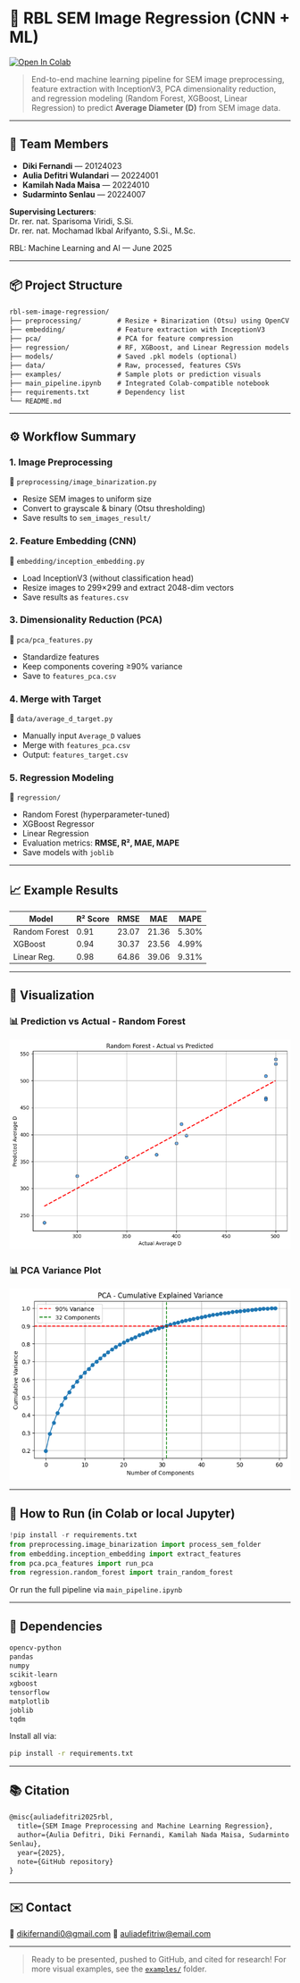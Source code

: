 # 🧠 RBL SEM Image Regression (CNN + ML)

[![Open In Colab](https://colab.research.google.com/assets/colab-badge.svg)](https://colab.research.google.com/github/AuliaDefitri/rbl-sem-image-regression/blob/main/main_pipeline.ipynb)

> End-to-end machine learning pipeline for SEM image preprocessing, feature extraction with InceptionV3, PCA dimensionality reduction, and regression modeling (Random Forest, XGBoost, Linear Regression) to predict **Average Diameter (D)** from SEM image data.

---

## 👥 Team Members
- **Diki Fernandi** — 20124023  
- **Aulia Defitri Wulandari** — 20224001  
- **Kamilah Nada Maisa** — 20224010  
- **Sudarminto Senlau** — 20224007  

**Supervising Lecturers**:  
Dr. rer. nat. Sparisoma Viridi, S.Si.  
Dr. rer. nat. Mochamad Ikbal Arifyanto, S.Si., M.Sc.

RBL: Machine Learning and AI — June 2025

---

## 📦 Project Structure
```
rbl-sem-image-regression/
├── preprocessing/         # Resize + Binarization (Otsu) using OpenCV
├── embedding/             # Feature extraction with InceptionV3
├── pca/                   # PCA for feature compression
├── regression/            # RF, XGBoost, and Linear Regression models
├── models/                # Saved .pkl models (optional)
├── data/                  # Raw, processed, features CSVs
├── examples/              # Sample plots or prediction visuals
├── main_pipeline.ipynb    # Integrated Colab-compatible notebook
├── requirements.txt       # Dependency list
└── README.md
```

---

## ⚙️ Workflow Summary

### 1. **Image Preprocessing**  
📂 `preprocessing/image_binarization.py`
- Resize SEM images to uniform size
- Convert to grayscale & binary (Otsu thresholding)
- Save results to `sem_images_result/`

### 2. **Feature Embedding (CNN)**  
📂 `embedding/inception_embedding.py`
- Load InceptionV3 (without classification head)
- Resize images to 299×299 and extract 2048-dim vectors
- Save results as `features.csv`

### 3. **Dimensionality Reduction (PCA)**  
📂 `pca/pca_features.py`
- Standardize features
- Keep components covering ≥90% variance
- Save to `features_pca.csv`

### 4. **Merge with Target**  
📂 `data/average_d_target.py`
- Manually input `Average_D` values
- Merge with `features_pca.csv`
- Output: `features_target.csv`

### 5. **Regression Modeling**  
📂 `regression/`
- Random Forest (hyperparameter-tuned)
- XGBoost Regressor
- Linear Regression
- Evaluation metrics: **RMSE, R², MAE, MAPE**
- Save models with `joblib`

---

## 📈 Example Results
| Model           | R² Score | RMSE  | MAE   | MAPE  |
|----------------|----------|-------|-------|--------|
| Random Forest  | 0.91     | 23.07 | 21.36 | 5.30%  |
| XGBoost        | 0.94     | 30.37 | 23.56 | 4.99%  |
| Linear Reg.    | 0.98     | 64.86 | 39.06 | 9.31%  |

---

## 🎨 Visualization

### 📊 Prediction vs Actual - Random Forest
![RF Prediction](examples/rf_prediction_plot.png)

### 📊 PCA Variance Plot
![PCA Variance](examples/pca_variance_plot.png)

---

## 🚀 How to Run (in Colab or local Jupyter)

```python
!pip install -r requirements.txt
from preprocessing.image_binarization import process_sem_folder
from embedding.inception_embedding import extract_features
from pca.pca_features import run_pca
from regression.random_forest import train_random_forest
```

Or run the full pipeline via `main_pipeline.ipynb`

---

## 🔧 Dependencies
```
opencv-python
pandas
numpy
scikit-learn
xgboost
tensorflow
matplotlib
joblib
tqdm
```

Install all via:
```bash
pip install -r requirements.txt
```

---

## 📚 Citation
```
@misc{auliadefitri2025rbl,
  title={SEM Image Preprocessing and Machine Learning Regression},
  author={Aulia Defitri, Diki Fernandi, Kamilah Nada Maisa, Sudarminto Senlau},
  year={2025},
  note={GitHub repository}
}
```

---

## ✉️ Contact
📧 dikifernandi0@gmail.com
📧 auliadefitriw@email.com  

---

> Ready to be presented, pushed to GitHub, and cited for research!
> For more visual examples, see the [`examples/`](./examples/) folder.
